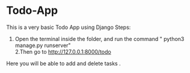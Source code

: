 # Todo-App
This is a very basic Todo App using Django
Steps:
1. Open the terminal inside the folder, and run the command " python3 manage.py runserver"  
2.Then go to http://127.0.0.1:8000/todo

Here you will be able to add and delete tasks .

